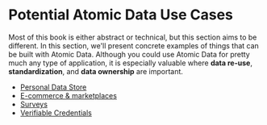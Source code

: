 # Potential Atomic Data Use Cases

Most of this book is either abstract or technical, but this section aims to be different.
In this section, we'll present concrete examples of things that can be built with Atomic Data.
Although you could use Atomic Data for pretty much any type of application, it is especially valuable where **data re-use**, **standardization**, and **data ownership** are important.

<!-- This should align with SUMMARY.md -->
* [Personal Data Store](usecases/personal-data-store.md)
* [E-commerce & marketplaces](usecases/e-commerce.md)
* [Surveys](usecases/surveys.md)
* [Verifiable Credentials](usecases/verifiable-credentials.md)
